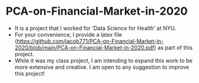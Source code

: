 # PCA-on-Financial-Market-in-2020

* It is a project that I worked for 'Data Science for Health' at NYU.
* For your convenience, I provide a latex file (https://github.com/jacob771/PCA-on-Financial-Market-in-2020/blob/main/PCA-on-Financial-Market-in-2020.pdf) as part of this project.
* While it was my class project, I am intending to expand this work to be more extensive and creative. I am open to any suggestion to improve this project!
